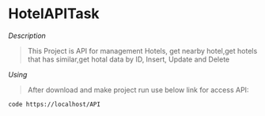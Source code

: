 # HotelAPITask


*Description*

> This Project is API for management Hotels, get nearby hotel,get hotels that has similar,get hotal data by ID, Insert, Update and Delete

*Using*

> After download and make project run use below link for access API:

``code
https://localhost/API
``